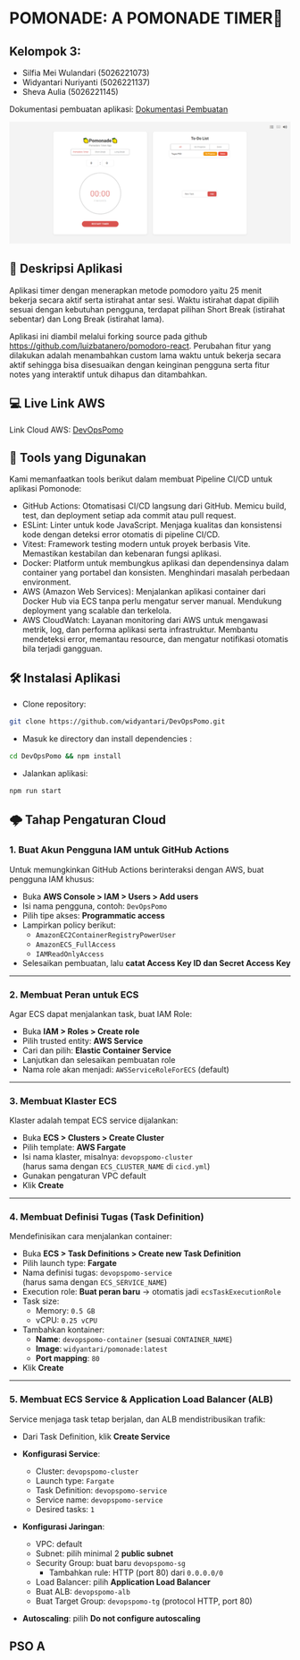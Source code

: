 # POMONADE: A POMONADE TIMER🍋

## Kelompok 3:

- Silfia Mei Wulandari (5026221073)
- Widyantari Nuriyanti (5026221137)
- Sheva Aulia (5026221145)

Dokumentasi pembuatan aplikasi: [Dokumentasi Pembuatan](https://intip.in/DokumentasiKonfigurasi/)

![Screenshot](screenshot.png)

## 🍋 Deskripsi Aplikasi

Aplikasi timer dengan menerapkan metode pomodoro yaitu 25 menit bekerja secara aktif serta istirahat antar sesi. Waktu istirahat dapat dipilih sesuai dengan kebutuhan pengguna, terdapat pilihan Short Break (istirahat sebentar) dan Long Break (istirahat lama).

Aplikasi ini diambil melalui forking source pada github https://github.com/luizbatanero/pomodoro-react. Perubahan fitur yang dilakukan adalah menambahkan custom lama waktu untuk bekerja secara aktif sehingga bisa disesuaikan dengan keinginan pengguna serta fitur notes yang interaktif untuk dihapus dan ditambahkan.

## 💻 Live Link AWS
Link Cloud AWS: [DevOpsPomo](http://devopspomo-alb-165380948.ap-southeast-2.elb.amazonaws.com/)

## 🧰 Tools yang Digunakan

Kami memanfaatkan tools berikut dalam membuat Pipeline CI/CD untuk aplikasi Pomonode:
- GitHub Actions: Otomatisasi CI/CD langsung dari GitHub. Memicu build, test, dan deployment setiap ada commit atau pull request.
- ESLint: Linter untuk kode JavaScript. Menjaga kualitas dan konsistensi kode dengan deteksi error otomatis di pipeline CI/CD.
- Vitest: Framework testing modern untuk proyek berbasis Vite. Memastikan kestabilan dan kebenaran fungsi aplikasi.
- Docker: Platform untuk membungkus aplikasi dan dependensinya dalam container yang portabel dan konsisten. Menghindari masalah perbedaan environment.
- AWS (Amazon Web Services): Menjalankan aplikasi container dari Docker Hub via ECS tanpa perlu mengatur server manual. Mendukung deployment yang scalable dan terkelola.
- AWS CloudWatch: Layanan monitoring dari AWS untuk mengawasi metrik, log, dan performa aplikasi serta infrastruktur. Membantu mendeteksi error, memantau resource, dan mengatur notifikasi otomatis bila terjadi gangguan.

## 🛠️ Instalasi Aplikasi

- Clone repository:
```bash
git clone https://github.com/widyantari/DevOpsPomo.git
```

- Masuk ke directory dan install dependencies :
```bash
cd DevOpsPomo && npm install
```

- Jalankan aplikasi:
```bash
npm run start
```

## 🌩️ Tahap Pengaturan Cloud

### 1. Buat Akun Pengguna IAM untuk GitHub Actions

Untuk memungkinkan GitHub Actions berinteraksi dengan AWS, buat pengguna IAM khusus:

- Buka **AWS Console > IAM > Users > Add users**
- Isi nama pengguna, contoh: `DevOpsPomo`
- Pilih tipe akses: **Programmatic access**
- Lampirkan policy berikut:
  - `AmazonEC2ContainerRegistryPowerUser`
  - `AmazonECS_FullAccess`
  - `IAMReadOnlyAccess`
- Selesaikan pembuatan, lalu **catat Access Key ID dan Secret Access Key**

---

### 2. Membuat Peran untuk ECS

Agar ECS dapat menjalankan task, buat IAM Role:

- Buka **IAM > Roles > Create role**
- Pilih trusted entity: **AWS Service**
- Cari dan pilih: **Elastic Container Service**
- Lanjutkan dan selesaikan pembuatan role
- Nama role akan menjadi: `AWSServiceRoleForECS` (default)

---

### 3. Membuat Klaster ECS

Klaster adalah tempat ECS service dijalankan:

- Buka **ECS > Clusters > Create Cluster**
- Pilih template: **AWS Fargate**
- Isi nama klaster, misalnya: `devopspomo-cluster`  
  (harus sama dengan `ECS_CLUSTER_NAME` di `cicd.yml`)
- Gunakan pengaturan VPC default
- Klik **Create**

---

### 4. Membuat Definisi Tugas (Task Definition)

Mendefinisikan cara menjalankan container:

- Buka **ECS > Task Definitions > Create new Task Definition**
- Pilih launch type: **Fargate**
- Nama definisi tugas: `devopspomo-service`  
  (harus sama dengan `ECS_SERVICE_NAME`)
- Execution role: **Buat peran baru** → otomatis jadi `ecsTaskExecutionRole`
- Task size:
  - Memory: `0.5 GB`
  - vCPU: `0.25 vCPU`
- Tambahkan kontainer:
  - **Name**: `devopspomo-container` (sesuai `CONTAINER_NAME`)
  - **Image**: `widyantari/pomonade:latest`
  - **Port mapping**: `80`
- Klik **Create**

---

### 5. Membuat ECS Service & Application Load Balancer (ALB)

Service menjaga task tetap berjalan, dan ALB mendistribusikan trafik:

- Dari Task Definition, klik **Create Service**
- **Konfigurasi Service**:
  - Cluster: `devopspomo-cluster`
  - Launch type: `Fargate`
  - Task Definition: `devopspomo-service`
  - Service name: `devopspomo-service`
  - Desired tasks: `1`

- **Konfigurasi Jaringan**:
  - VPC: default
  - Subnet: pilih minimal 2 **public subnet**
  - Security Group: buat baru `devopspomo-sg`
    - Tambahkan rule: HTTP (port 80) dari `0.0.0.0/0`
  - Load Balancer: pilih **Application Load Balancer**
  - Buat ALB: `devopspomo-alb`
  - Buat Target Group: `devopspomo-tg` (protocol HTTP, port 80)

- **Autoscaling**: pilih **Do not configure autoscaling**


## PSO A
